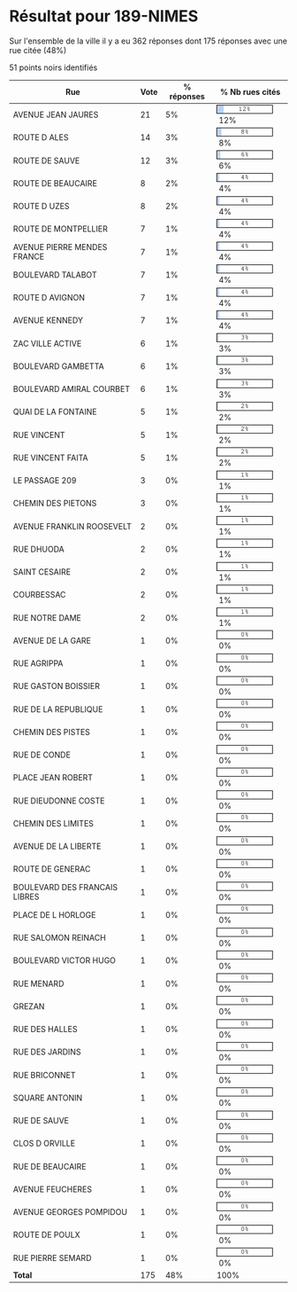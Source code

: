 # Résultat pour 189-NIMES

Sur l'ensemble de la ville il y a eu 362 réponses dont 175 réponses avec une rue citée (48%)

51 points noirs identifiés

| Rue | Vote | % réponses | % Nb rues cités|
|-----|------|------------|----------------|
| AVENUE JEAN JAURES | 21 | 5% | <img src="../../img/bar_12.gif" />&nbsp;12%|
| ROUTE D ALES | 14 | 3% | <img src="../../img/bar_8.gif" />&nbsp;8%|
| ROUTE DE SAUVE | 12 | 3% | <img src="../../img/bar_6.gif" />&nbsp;6%|
| ROUTE DE BEAUCAIRE | 8 | 2% | <img src="../../img/bar_4.gif" />&nbsp;4%|
| ROUTE D UZES | 8 | 2% | <img src="../../img/bar_4.gif" />&nbsp;4%|
| ROUTE DE MONTPELLIER | 7 | 1% | <img src="../../img/bar_4.gif" />&nbsp;4%|
| AVENUE PIERRE MENDES FRANCE | 7 | 1% | <img src="../../img/bar_4.gif" />&nbsp;4%|
| BOULEVARD TALABOT | 7 | 1% | <img src="../../img/bar_4.gif" />&nbsp;4%|
| ROUTE D AVIGNON | 7 | 1% | <img src="../../img/bar_4.gif" />&nbsp;4%|
| AVENUE KENNEDY | 7 | 1% | <img src="../../img/bar_4.gif" />&nbsp;4%|
| ZAC VILLE ACTIVE | 6 | 1% | <img src="../../img/bar_3.gif" />&nbsp;3%|
| BOULEVARD GAMBETTA | 6 | 1% | <img src="../../img/bar_3.gif" />&nbsp;3%|
| BOULEVARD AMIRAL COURBET | 6 | 1% | <img src="../../img/bar_3.gif" />&nbsp;3%|
| QUAI DE LA FONTAINE | 5 | 1% | <img src="../../img/bar_2.gif" />&nbsp;2%|
| RUE VINCENT | 5 | 1% | <img src="../../img/bar_2.gif" />&nbsp;2%|
| RUE VINCENT FAITA | 5 | 1% | <img src="../../img/bar_2.gif" />&nbsp;2%|
| LE PASSAGE 209 | 3 | 0% | <img src="../../img/bar_1.gif" />&nbsp;1%|
| CHEMIN DES PIETONS | 3 | 0% | <img src="../../img/bar_1.gif" />&nbsp;1%|
| AVENUE FRANKLIN ROOSEVELT | 2 | 0% | <img src="../../img/bar_1.gif" />&nbsp;1%|
| RUE DHUODA | 2 | 0% | <img src="../../img/bar_1.gif" />&nbsp;1%|
| SAINT CESAIRE | 2 | 0% | <img src="../../img/bar_1.gif" />&nbsp;1%|
| COURBESSAC | 2 | 0% | <img src="../../img/bar_1.gif" />&nbsp;1%|
| RUE NOTRE DAME | 2 | 0% | <img src="../../img/bar_1.gif" />&nbsp;1%|
| AVENUE DE LA GARE | 1 | 0% | <img src="../../img/bar_0.gif" />&nbsp;0%|
| RUE AGRIPPA | 1 | 0% | <img src="../../img/bar_0.gif" />&nbsp;0%|
| RUE GASTON BOISSIER | 1 | 0% | <img src="../../img/bar_0.gif" />&nbsp;0%|
| RUE DE LA REPUBLIQUE | 1 | 0% | <img src="../../img/bar_0.gif" />&nbsp;0%|
| CHEMIN DES PISTES | 1 | 0% | <img src="../../img/bar_0.gif" />&nbsp;0%|
| RUE DE CONDE | 1 | 0% | <img src="../../img/bar_0.gif" />&nbsp;0%|
| PLACE JEAN ROBERT | 1 | 0% | <img src="../../img/bar_0.gif" />&nbsp;0%|
| RUE DIEUDONNE COSTE | 1 | 0% | <img src="../../img/bar_0.gif" />&nbsp;0%|
| CHEMIN DES LIMITES | 1 | 0% | <img src="../../img/bar_0.gif" />&nbsp;0%|
| AVENUE DE LA LIBERTE | 1 | 0% | <img src="../../img/bar_0.gif" />&nbsp;0%|
| ROUTE DE GENERAC | 1 | 0% | <img src="../../img/bar_0.gif" />&nbsp;0%|
| BOULEVARD DES FRANCAIS LIBRES | 1 | 0% | <img src="../../img/bar_0.gif" />&nbsp;0%|
| PLACE DE L HORLOGE | 1 | 0% | <img src="../../img/bar_0.gif" />&nbsp;0%|
| RUE SALOMON REINACH | 1 | 0% | <img src="../../img/bar_0.gif" />&nbsp;0%|
| BOULEVARD VICTOR HUGO | 1 | 0% | <img src="../../img/bar_0.gif" />&nbsp;0%|
| RUE MENARD | 1 | 0% | <img src="../../img/bar_0.gif" />&nbsp;0%|
| GREZAN | 1 | 0% | <img src="../../img/bar_0.gif" />&nbsp;0%|
| RUE DES HALLES | 1 | 0% | <img src="../../img/bar_0.gif" />&nbsp;0%|
| RUE DES JARDINS | 1 | 0% | <img src="../../img/bar_0.gif" />&nbsp;0%|
| RUE BRICONNET | 1 | 0% | <img src="../../img/bar_0.gif" />&nbsp;0%|
| SQUARE ANTONIN | 1 | 0% | <img src="../../img/bar_0.gif" />&nbsp;0%|
| RUE DE SAUVE | 1 | 0% | <img src="../../img/bar_0.gif" />&nbsp;0%|
| CLOS D ORVILLE | 1 | 0% | <img src="../../img/bar_0.gif" />&nbsp;0%|
| RUE DE BEAUCAIRE | 1 | 0% | <img src="../../img/bar_0.gif" />&nbsp;0%|
| AVENUE FEUCHERES | 1 | 0% | <img src="../../img/bar_0.gif" />&nbsp;0%|
| AVENUE GEORGES POMPIDOU | 1 | 0% | <img src="../../img/bar_0.gif" />&nbsp;0%|
| ROUTE DE POULX | 1 | 0% | <img src="../../img/bar_0.gif" />&nbsp;0%|
| RUE PIERRE SEMARD | 1 | 0% | <img src="../../img/bar_0.gif" />&nbsp;0%|
| **Total** | 175 | 48% | 100%|
